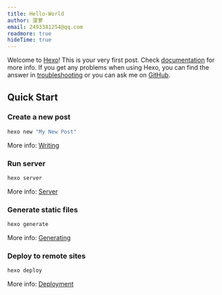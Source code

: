 ```yaml
---
title: Hello-World
author: 菠萝
email: 2493381254@qq.com
readmore: true
hideTime: true
---
```

Welcome to [Hexo](https://hexo.io/)! This is your very first post. Check [documentation](https://hexo.io/docs/) for more info. If you get any problems when using Hexo, you can find the answer in [troubleshooting](https://hexo.io/docs/troubleshooting.html) or you can ask me on [GitHub](https://github.com/hexojs/hexo/issues).

## Quick Start

### Create a new post

``` powershell
hexo new "My New Post"
```

More info: [Writing](https://hexo.io/docs/writing.html)

### Run server

``` powershell
hexo server
```

More info: [Server](https://hexo.io/docs/server.html)

### Generate static files

``` powershell
hexo generate
```

More info: [Generating](https://hexo.io/docs/generating.html)

### Deploy to remote sites

``` powershell
hexo deploy
```

More info: [Deployment](https://hexo.io/docs/one-command-deployment.html)
